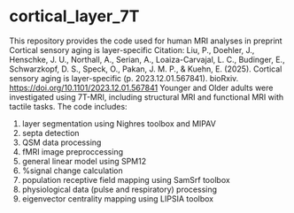 # cortical_layer_7T
This repository provides the code used for human MRI analyses in preprint Cortical sensory aging is layer-specific
Citation: Liu, P., Doehler, J., Henschke, J. U., Northall, A., Serian, A., Loaiza-Carvajal, L. C., Budinger, E., Schwarzkopf, D. S., Speck, O., Pakan, J. M. P., & Kuehn, E. (2025). Cortical sensory aging is layer-specific (p. 2023.12.01.567841). bioRxiv. https://doi.org/10.1101/2023.12.01.567841
Younger and Older adults were investigated using 7T-MRI, including structural MRI and functional MRI with tactile tasks.
The code includes:
1. layer segmentation using Nighres toolbox and MIPAV
2. septa detection 
3. QSM data processing
4. fMRI image preproccessing
5. general linear model using SPM12
6. %signal change calculation
7. population receptive field mapping using SamSrf toolbox
8. physiological data (pulse and respiratory) processing
9. eigenvector centrality mapping using LIPSIA toolbox